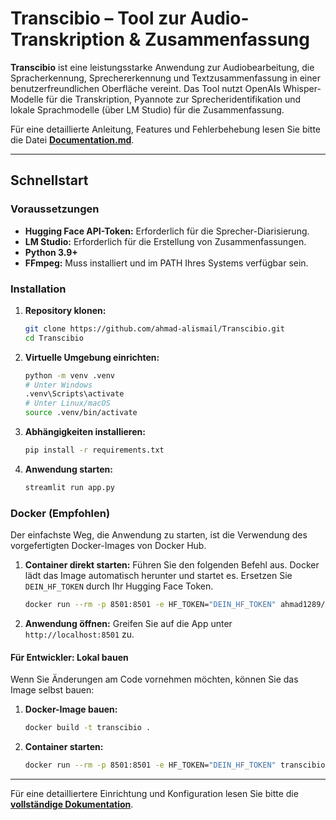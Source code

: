 # Transcibio – Tool zur Audio-Transkription & Zusammenfassung

**Transcibio** ist eine leistungsstarke Anwendung zur Audiobearbeitung, die Spracherkennung, Sprechererkennung und Textzusammenfassung in einer benutzerfreundlichen Oberfläche vereint. Das Tool nutzt OpenAIs Whisper-Modelle für die Transkription, Pyannote zur Sprecheridentifikation und lokale Sprachmodelle (über LM Studio) für die Zusammenfassung.

Für eine detaillierte Anleitung, Features und Fehlerbehebung lesen Sie bitte die Datei [**Documentation.md**](Documentation.md).

---

## Schnellstart

### Voraussetzungen

- **Hugging Face API-Token:** Erforderlich für die Sprecher-Diarisierung.
- **LM Studio:** Erforderlich für die Erstellung von Zusammenfassungen.
- **Python 3.9+**
- **FFmpeg:** Muss installiert und im PATH Ihres Systems verfügbar sein.

### Installation

1.  **Repository klonen:**
    ```bash
    git clone https://github.com/ahmad-alismail/Transcibio.git
    cd Transcibio
    ```

2.  **Virtuelle Umgebung einrichten:**
    ```bash
    python -m venv .venv
    # Unter Windows
    .venv\Scripts\activate
    # Unter Linux/macOS
    source .venv/bin/activate
    ```

3.  **Abhängigkeiten installieren:**
    ```bash
    pip install -r requirements.txt
    ```

4.  **Anwendung starten:**
    ```bash
    streamlit run app.py
    ```

### Docker (Empfohlen)

Der einfachste Weg, die Anwendung zu starten, ist die Verwendung des vorgefertigten Docker-Images von Docker Hub.

1.  **Container direkt starten:**
    Führen Sie den folgenden Befehl aus. Docker lädt das Image automatisch herunter und startet es. Ersetzen Sie `DEIN_HF_TOKEN` durch Ihr Hugging Face Token.
    ```bash
    docker run --rm -p 8501:8501 -e HF_TOKEN="DEIN_HF_TOKEN" ahmad1289/transcibio:latest
    ```

2.  **Anwendung öffnen:**
    Greifen Sie auf die App unter `http://localhost:8501` zu.

#### Für Entwickler: Lokal bauen
Wenn Sie Änderungen am Code vornehmen möchten, können Sie das Image selbst bauen:
1.  **Docker-Image bauen:**
    ```bash
    docker build -t transcibio .
    ```

2.  **Container starten:**
    ```bash
    docker run --rm -p 8501:8501 -e HF_TOKEN="DEIN_HF_TOKEN" transcibio
    ```

---

Für eine detailliertere Einrichtung und Konfiguration lesen Sie bitte die [**vollständige Dokumentation**](Documentation.md).



